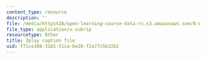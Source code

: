 ```yaml
---
content_type: resource
description: ''
file: /media/https%3A/open-learning-course-data-rc.s3.amazonaws.com/8-04-quantum-physics-i-spring-2016/f71ce30831b551cabe28f2a77c5b32b2_G3HSP3qMgKI.vtt
file_type: application/x-subrip
resourcetype: Other
title: 3play caption file
uid: f71ce308-31b5-51ca-be28-f2a77c5b32b2
---
```

